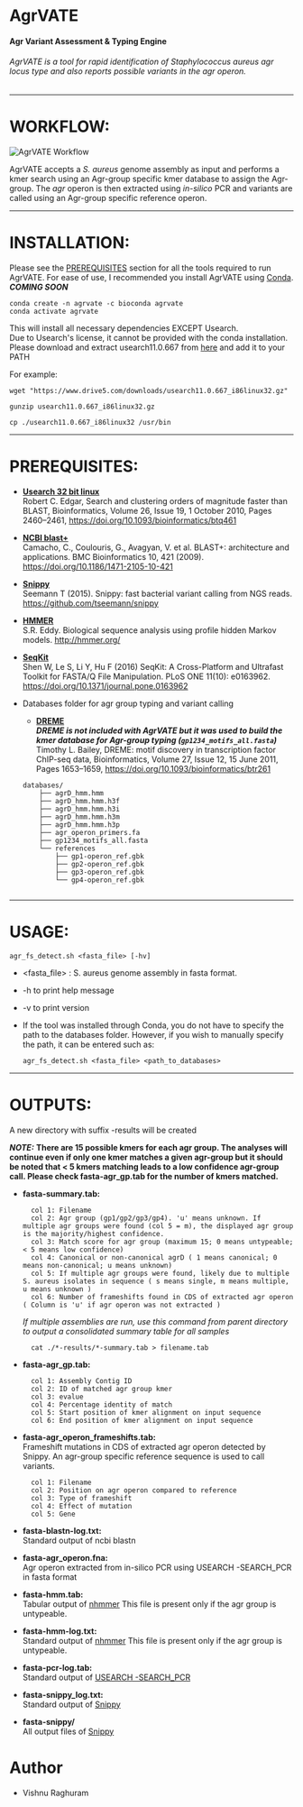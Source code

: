 # AgrVATE
#### **Agr Variant Assessment & Typing Engine**
###### AgrVATE is a tool for rapid identification of *Staphylococcus aureus* *agr* locus type and also reports possible variants in the *agr* operon. 

---

# WORKFLOW:

![AgrVATE Workflow](agrvate_worlflow.png)

AgrVATE accepts a *S. aureus* genome assembly as input and performs a kmer search using an Agr-group specific kmer database to assign the Agr-group. The *agr* operon is then extracted using *in-silico* PCR and variants are called using an Agr-group specific reference operon. 

---

# INSTALLATION:

Please see the [PREREQUISITES](#PREREQUISITES) section for all the tools required to run AgrVATE. For ease of use, I recommended you install AgrVATE using [Conda](https://conda.io/en/latest/).  ***COMING SOON***

	
	conda create -n agrvate -c bioconda agrvate
	conda activate agrvate
	
This will install all necessary dependencies EXCEPT Usearch.  	
Due to Usearch's license, it cannot be provided with the conda installation. Please download and extract usearch11.0.667 from [here](https://www.drive5.com/downloads/usearch11.0.667_i86linux32.gz) and add it to your PATH
	
For example:
	
	
	wget "https://www.drive5.com/downloads/usearch11.0.667_i86linux32.gz"
	
	gunzip usearch11.0.667_i86linux32.gz
	
	cp ./usearch11.0.667_i86linux32 /usr/bin
	

---
	
# PREREQUISITES:

* __[Usearch 32 bit linux](https://drive5.com/usearch/)__  
Robert C. Edgar, Search and clustering orders of magnitude faster than BLAST, Bioinformatics, Volume 26, Issue 19, 1 October 2010, Pages 2460–2461, https://doi.org/10.1093/bioinformatics/btq461
	
* __[NCBI blast+](https://ftp.ncbi.nlm.nih.gov/blast/executables/blast+/LATEST/)__  
Camacho, C., Coulouris, G., Avagyan, V. et al. BLAST+: architecture and applications. BMC Bioinformatics 10, 421 (2009). https://doi.org/10.1186/1471-2105-10-421
	
* __[Snippy](https://github.com/tseemann/snippy)__  
Seemann T (2015). Snippy: fast bacterial variant calling from NGS reads. https://github.com/tseemann/snippy
	
* __[HMMER](http://hmmer.org/)__  
S.R. Eddy. Biological sequence analysis using profile hidden Markov models. http://hmmer.org/

* __[SeqKit](https://bioinf.shenwei.me/seqkit/)__  
Shen W, Le S, Li Y, Hu F (2016) SeqKit: A Cross-Platform and Ultrafast Toolkit for FASTA/Q File Manipulation. PLoS ONE 11(10): e0163962. https://doi.org/10.1371/journal.pone.0163962
	
* Databases folder for agr group typing and variant calling  
	* __[DREME](http://meme-suite.org/doc/dreme.html)__  
	***DREME is not included with AgrVATE but it was used to build the kmer database for Agr-group typing (```gp1234_motifs_all.fasta```)***  
	Timothy L. Bailey, DREME: motif discovery in transcription factor ChIP-seq data, Bioinformatics, Volume 27, Issue 12, 15 June 2011, Pages 1653–1659, https://doi.org/10.1093/bioinformatics/btr261
	```
	databases/
		├── agrD_hmm.hmm
		├── agrD_hmm.hmm.h3f
		├── agrD_hmm.hmm.h3i
		├── agrD_hmm.hmm.h3m
		├── agrD_hmm.hmm.h3p
		├── agr_operon_primers.fa
		├── gp1234_motifs_all.fasta
		└── references
			├── gp1-operon_ref.gbk
			├── gp2-operon_ref.gbk
			├── gp3-operon_ref.gbk
			└── gp4-operon_ref.gbk
				
	```
---

# USAGE:

	agr_fs_detect.sh <fasta_file> [-hv]
	
* <fasta_file> : S. aureus genome assembly in fasta format. 
* -h to print help message
* -v to print version
* If the tool was installed through Conda, you do not have to specify the path to the databases folder. However, if you wish to manually specify the path, it can be entered such as:  

	```
	agr_fs_detect.sh <fasta_file> <path_to_databases>
	```	
	
---

# OUTPUTS:

A new directory with suffix -results  will be created

***NOTE:*** **There are 15 possible kmers for each agr group. The analyses will continue even if only one kmer matches a given agr-group but it should be noted that < 5 kmers matching leads to a low confidence agr-group call. Please check fasta-agr_gp.tab for the number of kmers matched.** 

* __**fasta-summary.tab:**__  

		col 1: Filename
		col 2: Agr group (gp1/gp2/gp3/gp4). 'u' means unknown. If multiple agr groups were found (col 5 = m), the displayed agr group is the majority/highest confidence. 
		col 3: Match score for agr group (maximum 15; 0 means untypeable; < 5 means low confidence)
		col 4: Canonical or non-canonical agrD ( 1 means canonical; 0 means non-canonical; u means unknown)
		col 5: If multiple agr groups were found, likely due to multiple S. aureus isolates in sequence ( s means single, m means multiple, u means unknown )
		col 6: Number of frameshifts found in CDS of extracted agr operon ( Column is 'u' if agr operon was not extracted )
		
	*If multiple assemblies are run, use this command from parent directory to output a consolidated summary table for all samples*
	
		cat ./*-results/*-summary.tab > filename.tab
		
* __**fasta-agr_gp.tab:**__  

		col 1: Assembly Contig ID
		col 2: ID of matched agr group kmer
		col 3: evalue
		col 4: Percentage identity of match
		col 5: Start position of kmer alignment on input sequence
		col 6: End position of kmer alignment on input sequence

* __**fasta-agr_operon_frameshifts.tab:**__  
	Frameshift mutations in CDS of extracted agr operon detected by Snippy. An agr-group specific reference sequence is used to call variants. 
	
		col 1: Filename
		col 2: Position on agr operon compared to reference
		col 3: Type of frameshift
		col 4: Effect of mutation
		col 5: Gene
		
* __**fasta-blastn-log.txt:**__  
	Standard output of ncbi blastn 
		
* __**fasta-agr_operon.fna:**__  
	Agr operon extracted from in-silico PCR using USEARCH -SEARCH_PCR in fasta format
	
* __**fasta-hmm.tab:**__  
	Tabular output of [nhmmer](http://hmmer.org/documentation.html)
	This file is present only if the agr group is untypeable. 
		
* __**fasta-hmm-log.txt:**__  
	Standard output of [nhmmer](http://hmmer.org/documentation.html)
	This file is present only if the agr group is untypeable. 
		
* __**fasta-pcr-log.tab:**__  
	Standard output of [USEARCH -SEARCH_PCR](https://drive5.com/usearch/manual/cmd_search_pcr.html)
	
* __**fasta-snippy_log.txt:**__  
	Standard output of [Snippy](https://github.com/tseemann/snippy)
		
* __**fasta-snippy/**__  
	All output files of [Snippy](https://github.com/tseemann/snippy)
	
# Author 

* Vishnu Raghuram

